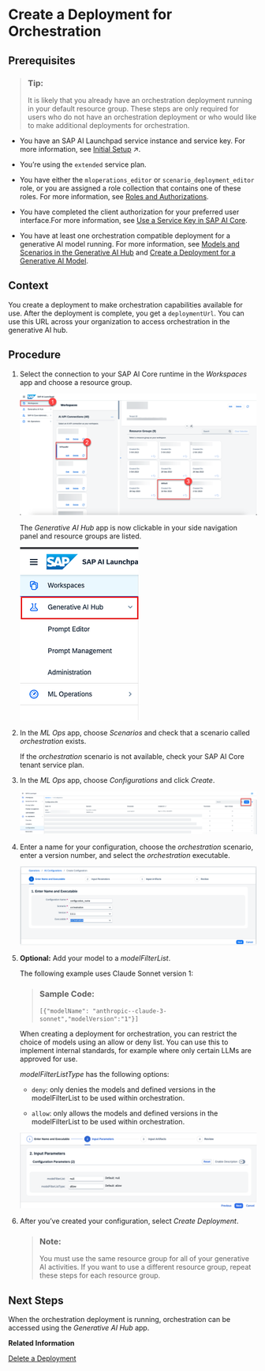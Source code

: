 <!-- loio4344c5b67f604a8ea313baf5a2d41047 -->

# Create a Deployment for Orchestration





<a name="loio4344c5b67f604a8ea313baf5a2d41047__prereq_nzn_mdw_tyb"/>

## Prerequisites

> ### Tip:  
> It is likely that you already have an orchestration deployment running in your default resource group. These steps are only required for users who do not have an orchestration deployment or who would like to make additional deployments for orchestration.

-   You have an SAP AI Launchpad service instance and service key. For more information, see [Initial Setup](https://help.sap.com/viewer/2d6c5984063c40a59eda62f4a9135bee/CLOUD/en-US/38c4599432d74c1d94e70f7c955a717d.html "Get started with SAP AI Core using the standard procedures for the SAP BTP, Cloud Foundry environment or Kyma environment.") :arrow_upper_right:.
-   You’re using the `extended` service plan.
-   You have either the `mloperations_editor` or `scenario_deployment_editor` role, or you are assigned a role collection that contains one of these roles. For more information, see [Roles and Authorizations](https://help.sap.com/docs/ai-launchpad/sap-ai-launchpad/roles-and-authorizations).

-   You have completed the client authorization for your preferred user interface.For more information, see [Use a Service Key in SAP AI Core](https://help.sap.com/docs/AI_CORE/2d6c5984063c40a59eda62f4a9135bee/3a97465bf6164400a4b5c1641007e3d6.html?locale=en-US&state=DRAFT&version=CLOUD).

-   You have at least one orchestration compatible deployment for a generative AI model running. For more information, see [Models and Scenarios in the Generative AI Hub](models-and-scenarios-in-the-generative-ai-hub-fef463b.md) and [Create a Deployment for a Generative AI Model](create-a-deployment-for-a-generative-ai-model-96b65bb.md).




<a name="loio4344c5b67f604a8ea313baf5a2d41047__context_oqk_24g_c2c"/>

## Context

You create a deployment to make orchestration capabilities available for use. After the deployment is complete, you get a `deploymentUrl`. You can use this URL across your organization to access orchestration in the generative AI hub.



## Procedure

1.  Select the connection to your SAP AI Core runtime in the *Workspaces* app and choose a resource group.

    ![](images/1_0630503.png)

    The *Generative AI Hub* app is now clickable in your side navigation panel and resource groups are listed. 

    ![](images/2_0cb9cb3.png)

2.  In the *ML Ops* app, choose *Scenarios* and check that a scenario called *orchestration* exists.

    If the *orchestration* scenario is not available, check your SAP AI Core tenant service plan.

3.  In the *ML Ops* app, choose *Configurations* and click *Create*.

    ![](images/4_94fba83.png)

4.  Enter a name for your configuration, choose the *orchestration* scenario, enter a version number, and select the *orchestration* executable.

    ![](images/configuration_274104c.png)

5.  **Optional:** Add your model to a *modelFilterList*.

    The following example uses Claude Sonnet version 1:

    > ### Sample Code:  
    > ```
    > ﻿[{"modelName": "anthropic--claude-3-sonnet","modelVersion":"1"}]
    > ```

    When creating a deployment for orchestration, you can restrict the choice of models using an allow or deny list. You can use this to implement internal standards, for example where only certain LLMs are approved for use.

    *modelFilterListType* has the following options:

    -   `deny`: only denies the models and defined versions in the modelFilterList to be used within orchestration.

    -   `allow`: only allows the models and defined versions in the modelFilterList to be used within orchestration.


    ![](images/ModelRestriction_fa08dea.png)

6.  After you’ve created your configuration, select *Create Deployment*.

    > ### Note:  
    > You must use the same resource group for all of your generative AI activities. If you want to use a different resource group, repeat these steps for each resource group.




<a name="loio4344c5b67f604a8ea313baf5a2d41047__postreq_nsw_sqd_bzb"/>

## Next Steps

When the orchestration deployment is running, orchestration can be accessed using the *Generative AI Hub* app.

**Related Information**  


[Delete a Deployment](delete-a-deployment-6c07132.md "You delete a deployment to remove it from your instance.")

